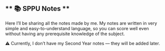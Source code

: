 ## ** 📚 SPPU Notes **
Here I’ll be sharing all the notes made by me.
My notes are written in very simple and easy-to-understand language, so you can score well even without having any prerequisite knowledge of the subject.

⚠️ Currently, I don’t have my Second Year notes — they will be added later.
